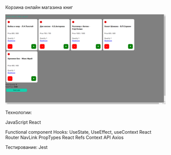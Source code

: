 Корзина онлайн магазина книг

![Alt text](image.png)

Технологии:

JavaScript
React

Functional component
Hooks: UseState, UseEffect, useContext
React Router
NavLink
PropTypes
React Refs
Context API
Axios

Тестирование:
Jest